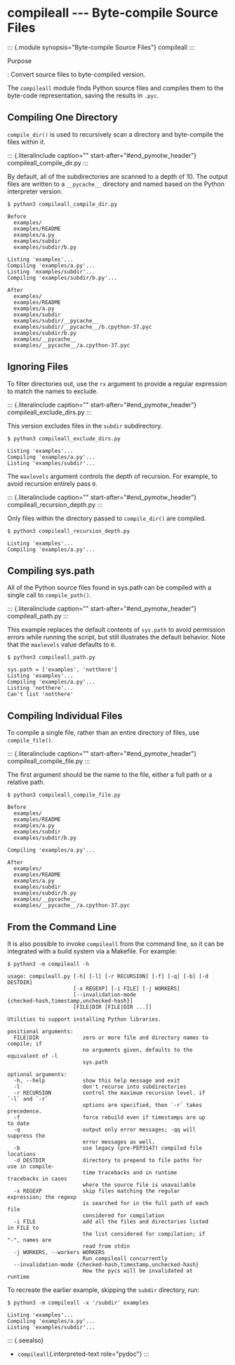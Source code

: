 compileall \-\-- Byte-compile Source Files
==========================================

::: {.module synopsis="Byte-compile Source Files"}
compileall
:::

Purpose

:   Convert source files to byte-compiled version.

The `compileall` module finds Python source files and compiles them to
the byte-code representation, saving the results in `.pyc`.

Compiling One Directory
-----------------------

`compile_dir()` is used to recursively scan a directory and byte-compile
the files within it.

::: {.literalinclude caption="" start-after="#end_pymotw_header"}
compileall\_compile\_dir.py
:::

By default, all of the subdirectories are scanned to a depth of 10. The
output files are written to a `__pycache__` directory and named based on
the Python interpreter version.

``` {.sourceCode .none}
$ python3 compileall_compile_dir.py

Before
  examples/
  examples/README
  examples/a.py
  examples/subdir
  examples/subdir/b.py

Listing 'examples'...
Compiling 'examples/a.py'...
Listing 'examples/subdir'...
Compiling 'examples/subdir/b.py'...

After
  examples/
  examples/README
  examples/a.py
  examples/subdir
  examples/subdir/__pycache__
  examples/subdir/__pycache__/b.cpython-37.pyc
  examples/subdir/b.py
  examples/__pycache__
  examples/__pycache__/a.cpython-37.pyc
```

Ignoring Files
--------------

To filter directories out, use the `rx` argument to provide a regular
expression to match the names to exclude.

::: {.literalinclude caption="" start-after="#end_pymotw_header"}
compileall\_exclude\_dirs.py
:::

This version excludes files in the `subdir` subdirectory.

``` {.sourceCode .none}
$ python3 compileall_exclude_dirs.py

Listing 'examples'...
Compiling 'examples/a.py'...
Listing 'examples/subdir'...
```

The `maxlevels` argument controls the depth of recursion. For example,
to avoid recursion entirely pass `0`.

::: {.literalinclude caption="" start-after="#end_pymotw_header"}
compileall\_recursion\_depth.py
:::

Only files within the directory passed to `compile_dir()` are compiled.

``` {.sourceCode .none}
$ python3 compileall_recursion_depth.py

Listing 'examples'...
Compiling 'examples/a.py'...
```

Compiling sys.path
------------------

All of the Python source files found in sys.path can be compiled with a
single call to `compile_path()`.

::: {.literalinclude caption="" start-after="#end_pymotw_header"}
compileall\_path.py
:::

This example replaces the default contents of `sys.path` to avoid
permission errors while running the script, but still illustrates the
default behavior. Note that the `maxlevels` value defaults to `0`.

``` {.sourceCode .none}
$ python3 compileall_path.py

sys.path = ['examples', 'notthere']
Listing 'examples'...
Compiling 'examples/a.py'...
Listing 'notthere'...
Can't list 'notthere'
```

Compiling Individual Files
--------------------------

To compile a single file, rather than an entire directory of files, use
`compile_file()`.

::: {.literalinclude caption="" start-after="#end_pymotw_header"}
compileall\_compile\_file.py
:::

The first argument should be the name to the file, either a full path or
a relative path.

``` {.sourceCode .none}
$ python3 compileall_compile_file.py

Before
  examples/
  examples/README
  examples/a.py
  examples/subdir
  examples/subdir/b.py

Compiling 'examples/a.py'...

After
  examples/
  examples/README
  examples/a.py
  examples/subdir
  examples/subdir/b.py
  examples/__pycache__
  examples/__pycache__/a.cpython-37.pyc
```

From the Command Line
---------------------

It is also possible to invoke `compileall` from the command line, so it
can be integrated with a build system via a Makefile. For example:

``` {.sourceCode .none}
$ python3 -m compileall -h

usage: compileall.py [-h] [-l] [-r RECURSION] [-f] [-q] [-b] [-d
DESTDIR]
                     [-x REGEXP] [-i FILE] [-j WORKERS]
                     [--invalidation-mode
{checked-hash,timestamp,unchecked-hash}]
                     [FILE|DIR [FILE|DIR ...]]

Utilities to support installing Python libraries.

positional arguments:
  FILE|DIR              zero or more file and directory names to
compile; if
                        no arguments given, defaults to the
equivalent of -l
                        sys.path

optional arguments:
  -h, --help            show this help message and exit
  -l                    don't recurse into subdirectories
  -r RECURSION          control the maximum recursion level. if
`-l` and `-r`
                        options are specified, then `-r` takes
precedence.
  -f                    force rebuild even if timestamps are up
to date
  -q                    output only error messages; -qq will
suppress the
                        error messages as well.
  -b                    use legacy (pre-PEP3147) compiled file
locations
  -d DESTDIR            directory to prepend to file paths for
use in compile-
                        time tracebacks and in runtime
tracebacks in cases
                        where the source file is unavailable
  -x REGEXP             skip files matching the regular
expression; the regexp
                        is searched for in the full path of each
file
                        considered for compilation
  -i FILE               add all the files and directories listed
in FILE to
                        the list considered for compilation; if
"-", names are
                        read from stdin
  -j WORKERS, --workers WORKERS
                        Run compileall concurrently
  --invalidation-mode {checked-hash,timestamp,unchecked-hash}
                        How the pycs will be invalidated at
runtime
```

To recreate the earlier example, skipping the `subdir` directory, run:

``` {.sourceCode .none}
$ python3 -m compileall -x '/subdir' examples

Listing 'examples'...
Compiling 'examples/a.py'...
Listing 'examples/subdir'...
```

::: {.seealso}
-   `compileall`{.interpreted-text role="pydoc"}
:::

